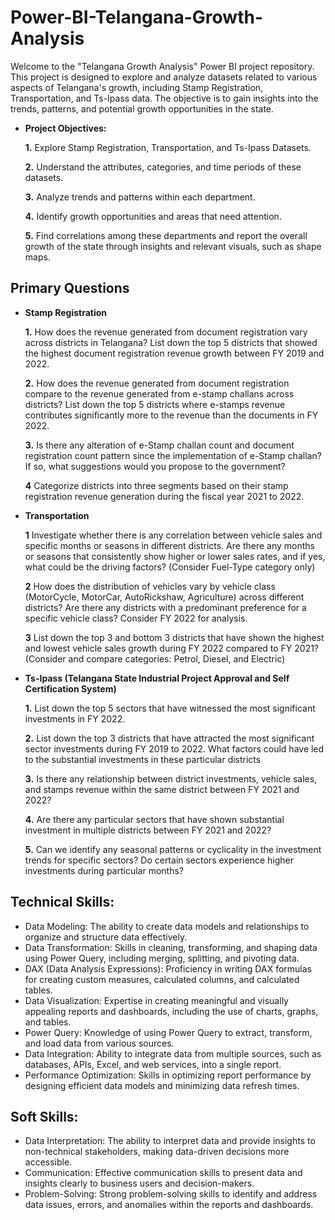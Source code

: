 # Power-BI-Telangana-Growth-Analysis
Welcome to the "Telangana Growth Analysis" Power BI project repository. This project is designed to explore and analyze datasets related to various aspects of Telangana's growth, including Stamp Registration, Transportation, and Ts-Ipass data. The objective is to gain insights into the trends, patterns, and potential growth opportunities in the state.

- **Project Objectives:**
  
     **1.** Explore Stamp Registration, Transportation, and Ts-Ipass Datasets.
  
     **2.** Understand the attributes, categories, and time periods of these datasets.

     **3.** Analyze trends and patterns within each department.

     **4.** Identify growth opportunities and areas that need attention.

     **5.** Find correlations among these departments and report the overall growth of the state through insights and relevant visuals, such as shape maps.

## Primary Questions
- **Stamp Registration**

    **1.** How does the revenue generated from document registration vary across districts in Telangana? List down the top 5 districts that showed the highest document registration revenue growth between FY 2019           and 2022.

    **2.** How does the revenue generated from document registration compare to the revenue generated from e-stamp challans across districts? List down the top 5 districts where e-stamps revenue contributes                 significantly more to the revenue than the documents in FY 2022.

    **3.** Is there any alteration of e-Stamp challan count and document registration count pattern since the implementation of e-Stamp challan? If so, what suggestions would you propose to the government?

    **4** Categorize districts into three segments based on their stamp registration revenue generation during the fiscal year 2021 to 2022.
 
 - **Transportation**

    **1** Investigate whether there is any correlation between vehicle sales and specific months or seasons in different districts. Are there any months or seasons that consistently show higher or lower sales               rates, and if yes, what could be the driving factors? (Consider Fuel-Type category only)

    **2** How does the distribution of vehicles vary by vehicle class (MotorCycle, MotorCar, AutoRickshaw, Agriculture) across different districts? Are there any districts with a predominant preference for a               specific vehicle class? Consider FY 2022 for analysis.

    **3** List down the top 3 and bottom 3 districts that have shown the highest and lowest vehicle sales growth during FY 2022 compared to FY 2021? (Consider and compare categories: Petrol, Diesel, and Electric)

- **Ts-Ipass (Telangana State Industrial Project Approval and Self Certification System)**

  **1.** List down the top 5 sectors that have witnessed the most significant investments in FY 2022.
  
  **2.** List down the top 3 districts that have attracted the most significant sector investments during FY 2019 to 2022. What factors could have led to the substantial investments in these particular districts
  
  **3.** Is there any relationship between district investments, vehicle sales, and stamps revenue within the same district between FY 2021 and 2022?
  
  **4.** Are there any particular sectors that have shown substantial investment in multiple districts between FY 2021 and 2022?
  
  **5.** Can we identify any seasonal patterns or cyclicality in the investment trends for specific sectors? Do certain sectors experience higher investments during particular months?

## Technical Skills:

- Data Modeling: The ability to create data models and relationships to organize and structure data effectively.
- Data Transformation: Skills in cleaning, transforming, and shaping data using Power Query, including merging, splitting, and pivoting data.
- DAX (Data Analysis Expressions): Proficiency in writing DAX formulas for creating custom measures, calculated columns, and calculated tables.
- Data Visualization: Expertise in creating meaningful and visually appealing reports and dashboards, including the use of charts, graphs, and tables.
- Power Query: Knowledge of using Power Query to extract, transform, and load data from various sources.
- Data Integration: Ability to integrate data from multiple sources, such as databases, APIs, Excel, and web services, into a single report.
- Performance Optimization: Skills in optimizing report performance by designing efficient data models and minimizing data refresh times.

## Soft Skills:
- Data Interpretation: The ability to interpret data and provide insights to non-technical stakeholders, making data-driven decisions more accessible.
- Communication: Effective communication skills to present data and insights clearly to business users and decision-makers.
- Problem-Solving: Strong problem-solving skills to identify and address data issues, errors, and anomalies within the reports and dashboards.
